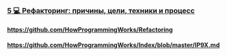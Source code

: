 ### [5 💻 Рефакторинг: причины, цели, техники и процесс](https://www.youtube.com/watch?v=z73wmpdweQ4)

#### https://github.com/HowProgrammingWorks/Refactoring

#### https://github.com/HowProgrammingWorks/Index/blob/master/IP9X.md

